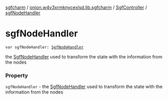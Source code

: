 [sgfcharm](../../index.md) / [onion.w4v3xrmknycexlsd.lib.sgfcharm](../index.md) / [SgfController](index.md) / [sgfNodeHandler](./sgf-node-handler.md)

# sgfNodeHandler

`var sgfNodeHandler: `[`SgfNodeHandler`](../../onion.w4v3xrmknycexlsd.lib.sgfcharm.handle/-sgf-node-handler/index.md)

the [SgfNodeHandler](../../onion.w4v3xrmknycexlsd.lib.sgfcharm.handle/-sgf-node-handler/index.md) used to transform the state with the information from the nodes

### Property

`sgfNodeHandler` - the [SgfNodeHandler](../../onion.w4v3xrmknycexlsd.lib.sgfcharm.handle/-sgf-node-handler/index.md) used to transform the state with the information from the nodes